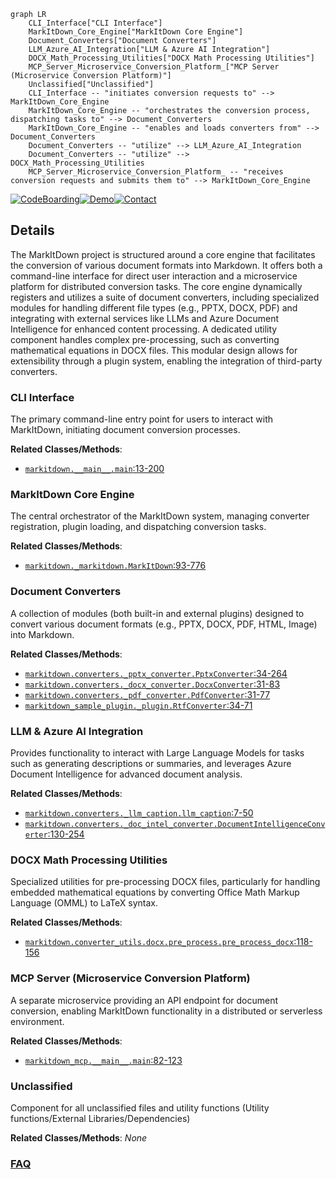 ```mermaid
graph LR
    CLI_Interface["CLI Interface"]
    MarkItDown_Core_Engine["MarkItDown Core Engine"]
    Document_Converters["Document Converters"]
    LLM_Azure_AI_Integration["LLM & Azure AI Integration"]
    DOCX_Math_Processing_Utilities["DOCX Math Processing Utilities"]
    MCP_Server_Microservice_Conversion_Platform_["MCP Server (Microservice Conversion Platform)"]
    Unclassified["Unclassified"]
    CLI_Interface -- "initiates conversion requests to" --> MarkItDown_Core_Engine
    MarkItDown_Core_Engine -- "orchestrates the conversion process, dispatching tasks to" --> Document_Converters
    MarkItDown_Core_Engine -- "enables and loads converters from" --> Document_Converters
    Document_Converters -- "utilize" --> LLM_Azure_AI_Integration
    Document_Converters -- "utilize" --> DOCX_Math_Processing_Utilities
    MCP_Server_Microservice_Conversion_Platform_ -- "receives conversion requests and submits them to" --> MarkItDown_Core_Engine
```

[![CodeBoarding](https://img.shields.io/badge/Generated%20by-CodeBoarding-9cf?style=flat-square)](https://github.com/CodeBoarding/CodeBoarding)[![Demo](https://img.shields.io/badge/Try%20our-Demo-blue?style=flat-square)](https://www.codeboarding.org/diagrams)[![Contact](https://img.shields.io/badge/Contact%20us%20-%20contact@codeboarding.org-lightgrey?style=flat-square)](mailto:contact@codeboarding.org)

## Details

The MarkItDown project is structured around a core engine that facilitates the conversion of various document formats into Markdown. It offers both a command-line interface for direct user interaction and a microservice platform for distributed conversion tasks. The core engine dynamically registers and utilizes a suite of document converters, including specialized modules for handling different file types (e.g., PPTX, DOCX, PDF) and integrating with external services like LLMs and Azure Document Intelligence for enhanced content processing. A dedicated utility component handles complex pre-processing, such as converting mathematical equations in DOCX files. This modular design allows for extensibility through a plugin system, enabling the integration of third-party converters.

### CLI Interface
The primary command-line entry point for users to interact with MarkItDown, initiating document conversion processes.


**Related Classes/Methods**:

- <a href="https://github.com/microsoft/markitdown/blob/mainpackages/markitdown/src/markitdown/__main__.py#L13-L200" target="_blank" rel="noopener noreferrer">`markitdown.__main__.main`:13-200</a>


### MarkItDown Core Engine
The central orchestrator of the MarkItDown system, managing converter registration, plugin loading, and dispatching conversion tasks.


**Related Classes/Methods**:

- <a href="https://github.com/microsoft/markitdown/blob/mainpackages/markitdown/src/markitdown/_markitdown.py#L93-L776" target="_blank" rel="noopener noreferrer">`markitdown._markitdown.MarkItDown`:93-776</a>


### Document Converters
A collection of modules (both built-in and external plugins) designed to convert various document formats (e.g., PPTX, DOCX, PDF, HTML, Image) into Markdown.


**Related Classes/Methods**:

- <a href="https://github.com/microsoft/markitdown/blob/mainpackages/markitdown/src/markitdown/converters/_pptx_converter.py#L34-L264" target="_blank" rel="noopener noreferrer">`markitdown.converters._pptx_converter.PptxConverter`:34-264</a>
- <a href="https://github.com/microsoft/markitdown/blob/mainpackages/markitdown/src/markitdown/converters/_docx_converter.py#L31-L83" target="_blank" rel="noopener noreferrer">`markitdown.converters._docx_converter.DocxConverter`:31-83</a>
- <a href="https://github.com/microsoft/markitdown/blob/mainpackages/markitdown/src/markitdown/converters/_pdf_converter.py#L31-L77" target="_blank" rel="noopener noreferrer">`markitdown.converters._pdf_converter.PdfConverter`:31-77</a>
- <a href="https://github.com/microsoft/markitdown/blob/mainpackages/markitdown-sample-plugin/src/markitdown_sample_plugin/_plugin.py#L34-L71" target="_blank" rel="noopener noreferrer">`markitdown_sample_plugin._plugin.RtfConverter`:34-71</a>


### LLM & Azure AI Integration
Provides functionality to interact with Large Language Models for tasks such as generating descriptions or summaries, and leverages Azure Document Intelligence for advanced document analysis.


**Related Classes/Methods**:

- <a href="https://github.com/microsoft/markitdown/blob/mainpackages/markitdown/src/markitdown/converters/_llm_caption.py#L7-L50" target="_blank" rel="noopener noreferrer">`markitdown.converters._llm_caption.llm_caption`:7-50</a>
- <a href="https://github.com/microsoft/markitdown/blob/mainpackages/markitdown/src/markitdown/converters/_doc_intel_converter.py#L130-L254" target="_blank" rel="noopener noreferrer">`markitdown.converters._doc_intel_converter.DocumentIntelligenceConverter`:130-254</a>


### DOCX Math Processing Utilities
Specialized utilities for pre-processing DOCX files, particularly for handling embedded mathematical equations by converting Office Math Markup Language (OMML) to LaTeX syntax.


**Related Classes/Methods**:

- <a href="https://github.com/microsoft/markitdown/blob/mainpackages/markitdown/src/markitdown/converter_utils/docx/pre_process.py#L118-L156" target="_blank" rel="noopener noreferrer">`markitdown.converter_utils.docx.pre_process.pre_process_docx`:118-156</a>


### MCP Server (Microservice Conversion Platform)
A separate microservice providing an API endpoint for document conversion, enabling MarkItDown functionality in a distributed or serverless environment.


**Related Classes/Methods**:

- <a href="https://github.com/microsoft/markitdown/blob/mainpackages/markitdown-mcp/src/markitdown_mcp/__main__.py#L82-L123" target="_blank" rel="noopener noreferrer">`markitdown_mcp.__main__.main`:82-123</a>


### Unclassified
Component for all unclassified files and utility functions (Utility functions/External Libraries/Dependencies)


**Related Classes/Methods**: _None_



### [FAQ](https://github.com/CodeBoarding/GeneratedOnBoardings/tree/main?tab=readme-ov-file#faq)